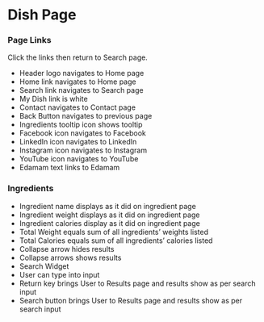 # Dish Page

### Page Links
Click the links then return to Search page.

- Header logo navigates to Home page
- Home link navigates to Home page
- Search link navigates to Search page
- My Dish link is white
- Contact navigates to Contact page
- Back Button navigates to previous page
- Ingredients tooltip icon shows tooltip
- Facebook icon navigates to Facebook
- LinkedIn icon navigates to LinkedIn
- Instagram icon navigates to Instagram
- YouTube icon navigates to YouTube
- Edamam text links to Edamam 

### Ingredients
- Ingredient name displays as it did on ingredient page
- Ingredient weight displays as it did on ingredient page
- Ingredient calories display as it did on ingredient page
- Total Weight equals sum of all ingredients’ weights listed
- Total Calories equals sum of all ingredients’ calories listed
- Collapse arrow hides results
- Collapse arrows shows results
- Search Widget
- User can type into input
- Return key brings User to Results page and results show as per search input
- Search button brings User to Results page and results show as per search input